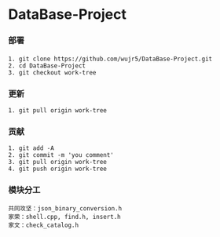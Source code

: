 # DataBase-Project

### 部署
####
```
1. git clone https://github.com/wujr5/DataBase-Project.git
2. cd DataBase-Project
3. git checkout work-tree
```

### 更新
```
1. git pull origin work-tree
```

### 贡献
```
1. git add -A
2. git commit -m 'you comment'
3. git pull origin work-tree
4. git push origin work-tree
```

### 模块分工
```
共同攻坚：json_binary_conversion.h
家荣：shell.cpp, find.h, insert.h
家文：check_catalog.h
```
